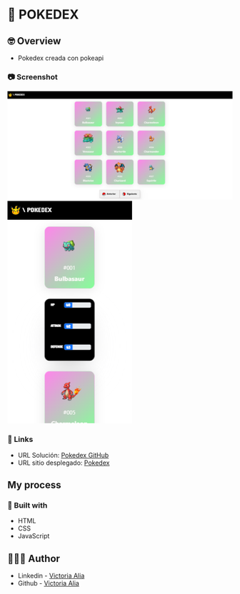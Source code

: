# 👻 POKEDEX

## 🤓 Overview
  * Pokedex creada con pokeapi

### 📷 Screenshot

![Diseño escritorio](https://github.com/victoriaalia/pokedex/blob/main/pokedex-e.png)
![Diseño movil](https://github.com/victoriaalia/pokedex/blob/main/pokedex-m.png)

### 🙆 Links

- URL Solución: [Pokedex GitHub](https://github.com/victoriaalia/pokedex)
- URL sitio desplegado: [Pokedex](https://pokedex-woad-rho.vercel.app/)

## My process

### 👷 Built with

- HTML
- CSS
- JavaScript

## 👩🏻‍💻 Author

- Linkedin - [Victoria Alia](https://www.linkedin.com/in/maria-victoria-alia-a79682206/)
- Github - [Victoria Alia](https://github.com/victoriaalia)
